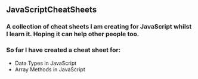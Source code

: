 ## JavaScriptCheatSheets

### A collection of cheat sheets I am creating for JavaScript whilst I learn it. Hoping it can help other people too. 

### So far I have created a cheat sheet for:
- Data Types in JavaScript
- Array Methods in JavaScript

